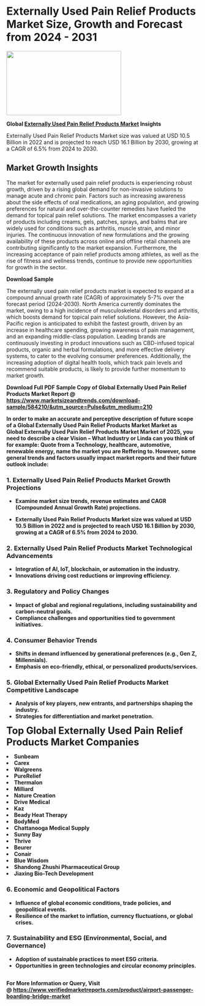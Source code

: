 <H1>Externally Used Pain Relief Products Market Size, Growth and Forecast from 2024 - 2031</H1><img class="aligncenter size-medium wp-image-584254" src="https://thirdeyenews.in/wp-content/uploads/2024/09/Global-Market-Research-300x168.jpeg" alt="" width="300" height="168" /><p><strong>Global&nbsp;<a href="https://www.marketsizeandtrends.com/download-sample/584210/&amp;utm_source=Pulse&amp;utm_medium=210">Externally Used Pain Relief Products Market</a> Insights</strong></p><p>Externally Used Pain Relief Products Market size was valued at USD 10.5 Billion in 2022 and is projected to reach USD 16.1 Billion by 2030, growing at a CAGR of 6.5% from 2024 to 2030.</p><p><h2>Market Growth Insights</h2> <p>The market for externally used pain relief products is experiencing robust growth, driven by a rising global demand for non-invasive solutions to manage acute and chronic pain. Factors such as increasing awareness about the side effects of oral medications, an aging population, and growing preferences for natural and over-the-counter remedies have fueled the demand for topical pain relief solutions. The market encompasses a variety of products including creams, gels, patches, sprays, and balms that are widely used for conditions such as arthritis, muscle strain, and minor injuries. The continuous innovation of new formulations and the growing availability of these products across online and offline retail channels are contributing significantly to the market expansion. Furthermore, the increasing acceptance of pain relief products among athletes, as well as the rise of fitness and wellness trends, continue to provide new opportunities for growth in the sector.</p> <p><strong>Download Sample</strong></p> <p>The externally used pain relief products market is expected to expand at a compound annual growth rate (CAGR) of approximately 5-7% over the forecast period (2024-2030). North America currently dominates the market, owing to a high incidence of musculoskeletal disorders and arthritis, which boosts demand for topical pain relief solutions. However, the Asia-Pacific region is anticipated to exhibit the fastest growth, driven by an increase in healthcare spending, growing awareness of pain management, and an expanding middle-class population. Leading brands are continuously investing in product innovations such as CBD-infused topical products, organic and herbal formulations, and more effective delivery systems, to cater to the evolving consumer preferences. Additionally, the increasing adoption of digital health tools, which track pain levels and recommend suitable products, is likely to provide further momentum to market growth. <p><strong></p><p><span class=""><strong>Download Full PDF Sample Copy of Global Externally Used Pain Relief Products Market Report</strong> @ <a href="https://www.marketsizeandtrends.com/download-sample/584210/&amp;utm_source=Pulse&amp;utm_medium=210" target="_blank">https://www.marketsizeandtrends.com/download-sample/584210/&amp;utm_source=Pulse&amp;utm_medium=210</a></span></p><p>In order to make an accurate and perceptive description of future scope of a Global&nbsp;Externally Used Pain Relief Products Market Market as Global&nbsp;Externally Used Pain Relief Products Market Market of 2025, you need to describe a clear Vision &ndash; What Industry or Linda can you think of for example: Quote from a Technology, healthcare, automotive, renewable energy, name the market you are Reffering to. However, some general trends and factors usually impact market reports and their future outlook include:</p><h3>1.&nbsp;<strong>Externally Used Pain Relief Products Market Growth Projections</strong></h3><ul><li>Examine market size trends, revenue estimates and CAGR (Compounded Annual Growth Rate) projections.</li><li><p>Externally Used Pain Relief Products Market size was valued at USD 10.5 Billion in 2022 and is projected to reach USD 16.1 Billion by 2030, growing at a CAGR of 6.5% from 2024 to 2030.</p></li></ul><h3>2.&nbsp;<strong>Externally Used Pain Relief Products Market Technological Advancements</strong></h3><ul><li>Integration of AI, IoT, blockchain, or automation in the industry.</li><li>Innovations driving cost reductions or improving efficiency.</li></ul><h3>3.&nbsp;<strong>Regulatory and Policy Changes</strong></h3><ul><li>Impact of global and regional regulations, including sustainability and carbon-neutral goals.</li><li>Compliance challenges and opportunities tied to government initiatives.</li></ul><h3>4.&nbsp;<strong>Consumer Behavior Trends</strong></h3><ul><li>Shifts in demand influenced by generational preferences (e.g., Gen Z, Millennials).</li><li>Emphasis on eco-friendly, ethical, or personalized products/services.</li></ul><h3>5.&nbsp;<strong>Global Externally Used Pain Relief Products Market Competitive Landscape</strong></h3><ul><li>Analysis of key players, new entrants, and partnerships shaping the industry.</li><li>Strategies for differentiation and market penetration.</li></ul><p data-pm-slice="1 1 []"><span style="color: inherit; font-family: inherit; font-size: 25px;">Top Global Externally Used Pain Relief Products Market Companies</span></p><div class="" data-test-id=""><p><li>Sunbeam</li><li> Carex</li><li> Walgreens</li><li> PureRelief</li><li> Thermalon</li><li> Milliard</li><li> Nature Creation</li><li> Drive Medical</li><li> Kaz</li><li> Beady Heat Therapy</li><li> BodyMed</li><li> Chattanooga Medical Supply</li><li> Sunny Bay</li><li> Thrive</li><li> Beurer</li><li> Conair</li><li> Blue Wisdom</li><li> Shandong Zhushi Pharmaceutical Group</li><li> Jiaxing Bio-Tech Development</li></p></div><h3>6.&nbsp;<strong>Economic and Geopolitical Factors</strong></h3><ul><li>Influence of global economic conditions, trade policies, and geopolitical events.</li><li>Resilience of the market to inflation, currency fluctuations, or global crises.</li></ul><h3>7.&nbsp;<strong>Sustainability and ESG (Environmental, Social, and Governance)</strong></h3><ul><li>Adoption of sustainable practices to meet ESG criteria.</li><li>Opportunities in green technologies and circular economy principles.</li></ul><h2><strong style="font-size: 14px;">For More Information or Query, Visit @&nbsp;</strong><a style="background-color: #ffffff; font-size: 14px;" href="https://www.marketsizeandtrends.com/report/externally-used-pain-relief-products-market/" target="_blank">https://www.verifiedmarketreports.com/product/airport-passenger-boarding-bridge-market</a></h2>
